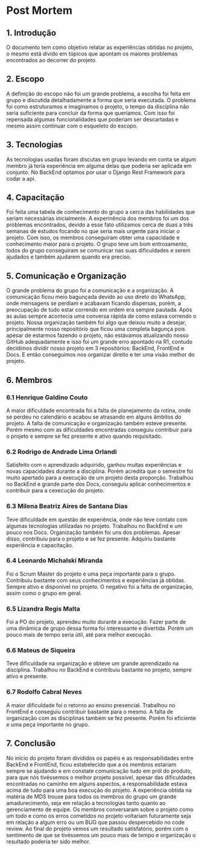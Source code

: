 # Post Mortem 

## 1. Introdução

O documento tem como objetivo relatar as experiências obtidas no projeto, o mesmo está divido em tópicos que apontam os maiores problemas encontrados ao decorrer do projeto.

## 2. Escopo

A definição do escopo não foi um grande problema, a escolha foi feita em grupo e discutida detalhadamente a forma que seria executada. O problema foi como estruturamos e imaginamos o projeto, o tempo da disciplina não seria suficiente para concluir da forma que queríamos. Com isso foi repensada algumas funcionalidades que poderiam ser descartadas e mesmo assim continuar com o esqueleto do escopo. 

## 3. Tecnologias 

As tecnologias usadas foram discutas em grupo levando em conta se algum membro já teria experiência em alguma delas que poderia ser aplicada em conjunto. 
No BackEnd optamos por usar o Django Rest Framework para codar a api. 

## 4. Capacitação 

Foi feita uma tabela de conhecimento do grupo a cerca das habilidades que seriam necessárias inicialmente. A experinência dos membros foi um dos problemas encontrados, devido a esse fato utilizamos cerca de duas a três semanas de estudos focando no que seria mais urgente para iniciar o projeto. Com isso, os membros conseguiram obter uma capacidade e conhecimento maior para o projeto. O grupo teve um bom entrosamento, todos do grupo conseguiram se comunicar nas suas dificuldades e serem ajudados e também ajudarem quando era preciso. 

## 5. Comunicação e Organização 

O grande problema do grupo foi a comunicação e a organização. A comunicação ficou meio bagunçada devido ao uso direto do WhatsApp, onde mensagens se perdiam e acabavam ficando dispersas, porém, a preocupação de tudo estar correndo em ordem era sempre pautada. Após as aulas sempre acontecia uma conversa rápida de como estava correndo o projeto. Nossa organização também foi algo que deixou muito a desejar, principalmente nosso repositório que ficou uma completa bagunça pois apesar de estarmos fazendo o projeto, não estávamos atualizando nosso GitHub adequadamente e isso foi um grande erro apontado na R1, contudo decidimos dividir nosso projeto em 3 repositórios: BackEnd, FrontEnd e Docs. E então conseguimos nos organizar direito e ter uma visão melhor do projeto.  

## 6. Membros 

  ### 6.1 Henrique Galdino Couto

A maior dificuldade encontrada foi a falta de planejamento da rotina, onde se perdeu no calendário e acabou se atrasando em alguns âmbitos do projeto. A falta de comunicação e organização também esteve presente. Porém mesmo com as dificuldades encontradas conseguiu contribuir para o projeto e sempre se fez presente e ativo quando requisitado. 

  ### 6.2 Rodrigo de Andrade Lima Orlandi

Satisfeito com o aprendizado adquirido, ganhou muitas experiências e novas capacidades durante a disciplina. 
Porém acredita que o semestre foi muito apertado para a execução de um projeto desta proporção. Trabalhou no BackEnd e grande parte dos Docs, conseguiu aplicar conhecimentos e contribuir para a cexecução do projeto.

  ### 6.3 Milena Beatriz Aires de Santana Dias
  
Teve dificuldade em questão de experiência, onde não teve contato com algumas tecnologias utilizadas no projeto. Trabalhou no BackEnd e um pouco nos Docs. Organização também foi uns dos problemas. Apesar disso, contribuiu para o projeto e se fez presente. Adquiriu bastante experiência e capacitação. 

  ### 6.4 Leonardo Michalski Miranda
  
Foi o Scrum Master do projeto e uma peça importante para o grupo. Contribuiu bastante com seus conhecimentos e experiências já obtidas. Sempre ativo e disponível no projeto. O negativo foi a falta de organização, assim como o grupo em geral. 

  ### 6.5 Lizandra Regis Malta
  
Foi a PO do projeto, aprendeu muito durante a execução. Fazer parte de uma dinâmica de grupo dessa forma foi interessante e divertida. Porém um pouco mais de tempo seria útil, até para melhor execução. 
  
  ### 6.6 Mateus de Siqueira
  
Teve dificuldade na organização e obteve um grande aprendizado na disciplina. Trabalhou no BackEnd e contribuiu bastante no projeto, sempre ativo e presente. 
  
  ### 6.7 Rodolfo Cabral Neves
  
A maior dificuldade foi o retorno ao ensino presencial. Trabalhou no FrontEnd e conseguiu contribuir bastante para o mesmo. A falta de organização com as disciplinas também se fez presente. Porém foi eficiente e uma peça importante no grupo. 

## 7. Conclusão 

No início do projeto foram divididos os papéis e as responsabilidades entre BackEnd e FrontEnd, ficou estabelecido que a os membros estariam sempre se ajudando e em constate comunicação tudo em pról do produto, para que nós tivéssemos o melhor projeto possível, apesar das dificuldades encontradas no caminho em alguns aspectos, a responsabilidade estava acima de tudo para uma boa execução do projeto. A experiência obtida na matéria de MDS trouxe para todos os membros do grupo um grande amadurecimento, seja em relação a tecnologias tanto quanto ao gerenciamento de equipe. Os membros conversaram sobre o projeto como um todo e como os erros cometidos no projeto voltariam futuramente seja em relação a algum erro ou um BUG que passou despercebido no code review. Ao final do projeto vemos um resultado satisfatório, porém com o sentimento de que se tivéssemos um pouco mais de tempo e organização o resultado poderia ter sido melhor.
